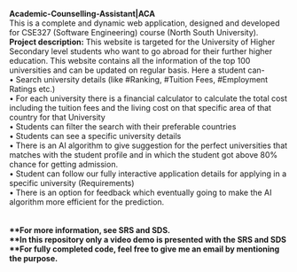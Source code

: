 <b>Academic-Counselling-Assistant|ACA</b><br>
This is a complete and dynamic web application, designed and developed for CSE327 (Software Engineering) course (North South University).<br>
<b>Project description:</b> This website is targeted for the University of Higher Secondary level students who want to go abroad for their further higher education. This website contains all the information of the top 100 universities and can be updated on regular basis. Here a student can- <br>
•	Search university details (like #Ranking, #Tuition Fees, #Employment Ratings etc.)<br>
•	For each university there is a financial calculator to calculate the total cost including the tuition fees and the living cost on that specific area of that country for that University<br>
•	Students can filter the search with their preferable countries <br>
•	Students can see a specific university details<br>
•	There is an AI algorithm to give suggestion for the perfect universities that matches with the student profile and in which the student got above 80% chance for getting admission.<br>
•	Student can follow our fully interactive application details for applying in a specific university (Requirements)<br>
•	There is an option for feedback which eventually going to make the AI algorithm more efficient for the prediction.<br>
<br><br>
<b>**For more information, see SRS and SDS.<br>
**In this repository only a video demo is presented with the SRS and SDS<br>
**For fully completed code, feel free to give me an email by mentioning the purpose.<br></b>

